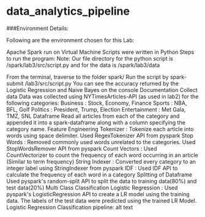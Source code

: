 # data_analytics_pipeline
###Environment Details:

Following are the environment chosen for this Lab:

Apache Spark run on Virtual Machine 
Scripts were written in Python
Steps to run the program:
Note: Our file directory for the python script is /spark/lab3/src/script.py and for the data is /spark/lab3/data

From the terminal, traverse to the folder spark/
Run the script by spark-submit /lab3/src/script.py
You can see the accuracy returned by the Logistic Regression and Naive Bayes on the console
Documentation
Collect data
Data was collected using NYTimesArticles-API (as used in lab2) for the following categories:
Business : Stock, Economy, Finance
Sports : NBA, BFL, Golf
Politics : President, Trump, Election
Entertainment : Met Gala, TMZ, SNL
Dataframe
Read all articles from each of the category and appended it into a spark-dataframe along with a column specifying the category name.
Feature Engineering
Tokenizer : Tokenize each article into words using space delimiter. Used RegexTokenizer API from pyspark
Stop Words : Removed commonly used words unrelated to the categories. Used StopWordsRemover API from pyspark
Count Vectors : Used CountVectorizer to count the frequency of each word occurring in an article (Similar to term frequency)
String Indexer : Converted every category to an integer label using StringIndexer from pyspark
IDF : Used IDF API to calculate the frequency of each word in a category
Splitting of Dataframe
Used pyspark's random-split API to split the data to training data(80%) and test data(20%)
Multi Class Classification
Logistic Regression : Used pyspark's LogisticRegression API to create a LR model using the training data. The labels of the test data were predicted using the trained LR Model.
Logistic Regression Classification pipeline:
alt text


